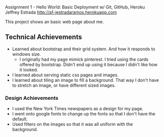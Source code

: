 Assignment 1 - Hello World: Basic Deployment w/ Git, GitHub, Heroku  
Jeffrey Estrada
http://a1-jestradaramos.herokuapp.com

This project shows an basic web page about me. 

## Technical Achievements
- Learned about bootstrap and their grid system. And how it responds to windows size. 
	- I originally had my page mimick pinterest. I tried using the cards offered by bootstrap. Didn't end up using it because I didn't like how it looked. 
- I learned about serving static css pages and images.
- I learned about tiling an image to fill a background. That way I don't have to stretch an image, or have different sized images. 

### Design Achievements
- I used the New York Times newspapers as a design for my page. 
- I went onto google fonts to change up the fonts so that I don't have the default. 
- Used filters on the images so that it was all uniform with the background. 

